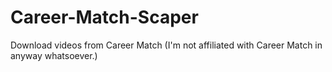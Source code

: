 # Career-Match-Scaper
Download videos from Career Match
(I'm not affiliated with Career Match in anyway whatsoever.)
